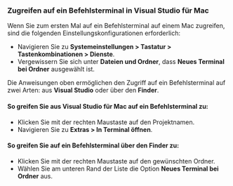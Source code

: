 ### <a name="accessing-a-command-terminal-on-visual-studios-for-mac"></a>Zugreifen auf ein Befehlsterminal in Visual Studio für Mac

Wenn Sie zum ersten Mal auf ein Befehlsterminal auf einem Mac zugreifen, sind die folgenden Einstellungskonfigurationen erforderlich:

* Navigieren Sie zu **Systemeinstellungen > Tastatur > Tastenkombinationen > Dienste**.
* Vergewissern Sie sich unter **Dateien und Ordner**, dass **Neues Terminal bei Ordner** ausgewählt ist.

Die Anweisungen oben ermöglichen den Zugriff auf ein Befehlsterminal auf zwei Arten: aus **Visual Studio** oder über den **Finder**. 

#### <a name="to-access-a-command-terminal-from-visual-studio-for-mac"></a>So greifen Sie aus Visual Studio für Mac auf ein Befehlsterminal zu:

* Klicken Sie mit der rechten Maustaste auf den Projektnamen.
* Navigieren Sie zu **Extras > In Terminal öffnen**.

#### <a name="to-access-a-command-terminal-from-finder"></a>So greifen Sie auf ein Befehlsterminal über den Finder zu:

* Klicken Sie mit der rechten Maustaste auf den gewünschten Ordner.
* Wählen Sie am unteren Rand der Liste die Option **Neues Terminal bei Ordner** aus.
